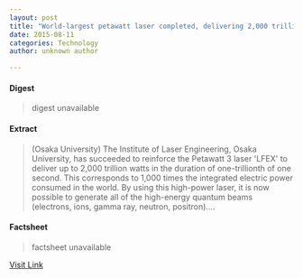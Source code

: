 ```yaml
---
layout: post
title: "World-largest petawatt laser completed, delivering 2,000 trillion watts output"
date: 2015-08-11
categories: Technology
author: unknown author

---
```



#### Digest
>digest unavailable

#### Extract
>(Osaka University) The Institute of Laser Engineering, Osaka University, has succeeded to reinforce the Petawatt 3 laser 'LFEX' to deliver up to 2,000 trillion watts in the duration of one-trillionth of one second. This corresponds to 1,000 times the integrated electric power consumed in the world. By using this high-power laser, it is now possible to generate all of the high-energy quantum beams (electrons, ions, gamma ray, neutron, positron)....

#### Factsheet
>factsheet unavailable

[Visit Link](http://www.eurekalert.org/pub_releases/2015-08/ou-wpl080615.php)



